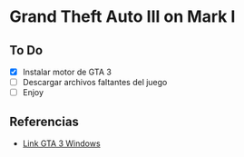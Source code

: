 # Grand Theft Auto III on Mark I

## To Do

- [x] Instalar motor de GTA 3
- [ ] Descargar archivos faltantes del juego
- [ ] Enjoy

## Referencias

- [Link GTA 3 Windows](https://www.gratispaste.com/?v=7945)
